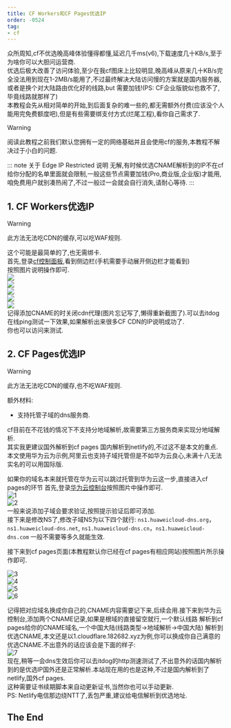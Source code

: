 ```yaml
---
title: CF Workers和CF Pages优选IP
order: -0524
tag:
- cf
---
```


众所周知,cf不优选晚高峰体验懂得都懂,延迟几千ms(v6),下载速度几十KB/s,至于为啥你可以大胆问运营商.  
优选后极大改善了访问体验,至少在我cf图床上比较明显,晚高峰从原来几十KB/s完全没法用到现在1-2MB/s能用了,不过最终解决大陆访问慢的方案就是国内服务器,或者是换个对大陆路由优化好的线路,but 需要加钱!(PS: CF企业版貌似也救不了,毕竟线路就那样了)  
本教程会先从相对简单的开始,到后面复杂的难一些的,都无需额外付费(应该没个人能用完免费额度吧),但是有些需要绑支付方式(烂尾工程),看你自己需求了.  

> [!warning]
> 阅读此教程之前我们默认您拥有一定的网络基础并且会使用cf的服务,本教程不解决过于小白的问题.  

::: note 关于 Edge IP Restricted 说明
无解,有时候优选CNAME解析到的IP不在cf给你分配的名单里面就会限制,一般这些节点需要加钱(Pro,商业版,企业版)才能用,咱免费用户就别凑热闹了,不过一般过一会就会自行消失,请耐心等待.
:::

## 1. CF Workers优选IP

> [!warning]
> 此方法无法吃CDN的缓存,可以吃WAF规则.

这个可能是最简单的了,也无需绑卡.  
首先,登录[cf控制面板](https://dash.cloudflare.com),看到侧边栏(手机需要手动展开侧边栏才能看到)  
按照图片说明操作即可.  
![](https://img.yyyyt.top/docs/articles/tech/2025/0524/workers-1.avif)  
![](https://img.yyyyt.top/docs/articles/tech/2025/0524/workers-2.avif)  
![](https://img.yyyyt.top/docs/articles/tech/2025/0524/workers-3.avif)  
![](https://img.yyyyt.top/docs/articles/tech/2025/0524/workers-4.avif)  
![](https://img.yyyyt.top/docs/articles/tech/2025/0524/workers-5.avif)  
记得添加CNAME的时关闭cdn代理(图片忘记写了,懒得重新截图了).可以去itdog在线ping测试一下效果,如果解析出来很多CF CDN的IP说明成功了.  
你也可以访问来测试.  

## 2. CF Pages优选IP

> [!warning]
> 此方法无法吃CDN的缓存,也不吃WAF规则.  

额外材料:  
- 支持托管子域的dns服务商.  

cf目前在不花钱的情况下不支持分地域解析,故需要第三方服务商来实现分地域解析.  
其实我更建议国外解析到cf pages 国内解析到netlify的,不过这不是本文的重点.  
本文使用华为云为示例,阿里云也支持子域托管但是不如华为云良心,未满十八无法实名的可以用国际版.  

如果你的域名本来就托管在华为云可以跳过托管到华为云这一步,直接进入cf pages的环节
首先,登录[华为云控制台](https://console.huaweicloud.com/?locale=zh-cn)按照图片中操作即可.  
![1](https://img.yyyyt.top/docs/articles/tech/2025/0524/pages-hw-1.avif)  
![2](https://img.yyyyt.top/docs/articles/tech/2025/0524/pages-hw-2.avif)  
一般来说添加子域会要求验证,按照提示验证后即可添加.  
接下来是修改NS了,修改子域NS为以下四个就行:  ``ns1.huaweicloud-dns.org``，``ns1.huaweicloud-dns.net``, ``ns1.huaweicloud-dns.cn``，``ns1.huaweicloud-dns.com``  一般不需要等多久就能生效.  

接下来到cf pages页面(本教程默认你已经在cf pages有相应网站)按照图片所示操作即可.  

![3](https://img.yyyyt.top/docs/articles/tech/2025/0524/pages-cf-3.avif)  
![4](https://img.yyyyt.top/docs/articles/tech/2025/0524/pages-cf-4.avif)  
![5](https://img.yyyyt.top/docs/articles/tech/2025/0524/pages-cf-5.avif)  
![6](https://img.yyyyt.top/docs/articles/tech/2025/0524/pages-cf-6.avif)  

记得把对应域名换成你自己的,CNAME内容需要记下来,后续会用.接下来到华为云控制台,添加两个CNAME记录,如果是根域的直接留空就行,一个默认线路 解析到cf pages给你的CNAME域名,一个中国大陆(线路类型->地域解析->中国大陆) 解析到优选CNAME,本文还是以1.cloudflare.182682.xyz为例,你可以换成你自己满意的优选CNAME.不出意外的话应该会是下面的样子:  
![7](https://img.yyyyt.top/docs/articles/tech/2025/0524/pages-hw-7.avif)  
现在,稍等一会dns生效后你可以去itdog的http测速测试了,不出意外的话国内解析到的是优选IP国外还是正常解析.本站现在用的也是这种,不过是国内解析到了netlify,国外cf pages.  
这种需要证书续期脚本来自动更新证书,当然你也可以手动更新.  
PS: Netlify电信那边绕NTT了,丢包严重,建议给电信解析到优选地址.  

## The End